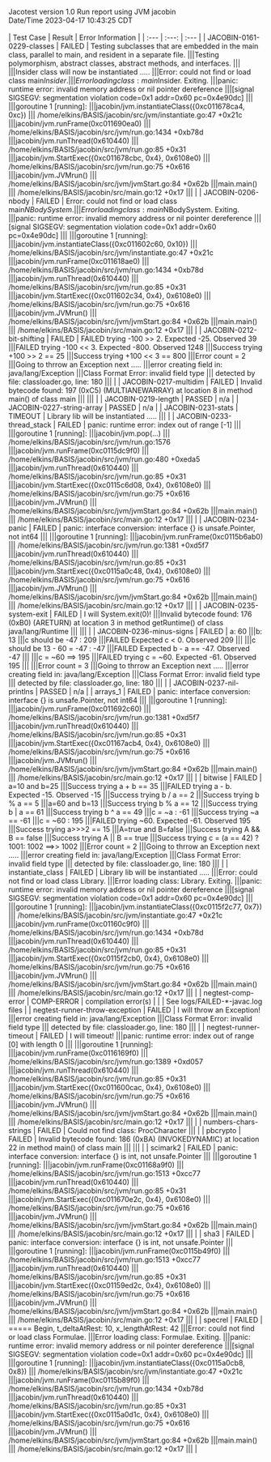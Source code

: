 Jacotest version 1.0
Run report using JVM jacobin
<br>Date/Time 2023-04-17 10:43:25 CDT
<br>
<br>
| Test Case | Result | Error Information |
| :--- | :---: | :--- |
| JACOBIN-0161-0229-classes | FAILED | Testing subclasses that are embedded in the main class, parallel to main, and resident in a separate file.
|||Testing polymorphism, abstract classes, abstract methods, and interfaces.
|||
|||Insider class will now be instantiated .....
|||Error: could not find or load class main$Insider.
|||Error loading class: main$Insider. Exiting.
|||panic: runtime error: invalid memory address or nil pointer dereference
|||[signal SIGSEGV: segmentation violation code=0x1 addr=0x60 pc=0x4e90dc]
|||
|||goroutine 1 [running]:
|||jacobin/jvm.instantiateClass({0xc011678ca4, 0xc})
|||	/home/elkins/BASIS/jacobin/src/jvm/instantiate.go:47 +0x21c
|||jacobin/jvm.runFrame(0xc011690ea0)
|||	/home/elkins/BASIS/jacobin/src/jvm/run.go:1434 +0xb78d
|||jacobin/jvm.runThread(0x610440)
|||	/home/elkins/BASIS/jacobin/src/jvm/run.go:85 +0x31
|||jacobin/jvm.StartExec({0xc011678cbc, 0x4}, 0x6108e0)
|||	/home/elkins/BASIS/jacobin/src/jvm/run.go:75 +0x616
|||jacobin/jvm.JVMrun()
|||	/home/elkins/BASIS/jacobin/src/jvm/jvmStart.go:84 +0x62b
|||main.main()
|||	/home/elkins/BASIS/jacobin/src/main.go:12 +0x17
||| |
| JACOBIN-0206-nbody | FAILED | Error: could not find or load class main$NBodySystem.
|||Error loading class: main$NBodySystem. Exiting.
|||panic: runtime error: invalid memory address or nil pointer dereference
|||[signal SIGSEGV: segmentation violation code=0x1 addr=0x60 pc=0x4e90dc]
|||
|||goroutine 1 [running]:
|||jacobin/jvm.instantiateClass({0xc011602c60, 0x10})
|||	/home/elkins/BASIS/jacobin/src/jvm/instantiate.go:47 +0x21c
|||jacobin/jvm.runFrame(0xc011618ae0)
|||	/home/elkins/BASIS/jacobin/src/jvm/run.go:1434 +0xb78d
|||jacobin/jvm.runThread(0x610440)
|||	/home/elkins/BASIS/jacobin/src/jvm/run.go:85 +0x31
|||jacobin/jvm.StartExec({0xc011602c34, 0x4}, 0x6108e0)
|||	/home/elkins/BASIS/jacobin/src/jvm/run.go:75 +0x616
|||jacobin/jvm.JVMrun()
|||	/home/elkins/BASIS/jacobin/src/jvm/jvmStart.go:84 +0x62b
|||main.main()
|||	/home/elkins/BASIS/jacobin/src/main.go:12 +0x17
||| |
| JACOBIN-0212-bit-shifting | FAILED | FAILED trying -100 >> 2. Expected -25. Observed 39
|||FAILED trying -100 << 3. Expected -800. Observed 1248
|||Success trying +100 >> 2 == 25
|||Success trying +100 << 3 == 800
|||Error count = 2
|||Going to thrrow an Exception next .....
|||error creating field in: java/lang/Exception
|||Class Format Error: invalid field type
|||  detected by file: classloader.go, line: 180
||| |
| JACOBIN-0217-multidim | FAILED | Invalid bytecode found: 197 (0xC5) (MULTIANEWARRAY) at location 8 in method main() of class main
|||
||| |
| JACOBIN-0219-length | PASSED | n/a |
| JACOBIN-0227-string-array | PASSED | n/a |
| JACOBIN-0231-stats | TIMEOUT | Library lib will be instantiated .....
||| |
| JACOBIN-0233-thread_stack | FAILED | panic: runtime error: index out of range [-1]
|||
|||goroutine 1 [running]:
|||jacobin/jvm.pop(...)
|||	/home/elkins/BASIS/jacobin/src/jvm/run.go:1576
|||jacobin/jvm.runFrame(0xc0115dc9f0)
|||	/home/elkins/BASIS/jacobin/src/jvm/run.go:480 +0xeda5
|||jacobin/jvm.runThread(0x610440)
|||	/home/elkins/BASIS/jacobin/src/jvm/run.go:85 +0x31
|||jacobin/jvm.StartExec({0xc0115c6d08, 0x4}, 0x6108e0)
|||	/home/elkins/BASIS/jacobin/src/jvm/run.go:75 +0x616
|||jacobin/jvm.JVMrun()
|||	/home/elkins/BASIS/jacobin/src/jvm/jvmStart.go:84 +0x62b
|||main.main()
|||	/home/elkins/BASIS/jacobin/src/main.go:12 +0x17
||| |
| JACOBIN-0234-panic | FAILED | panic: interface conversion: interface {} is unsafe.Pointer, not int64
|||
|||goroutine 1 [running]:
|||jacobin/jvm.runFrame(0xc0115b6ab0)
|||	/home/elkins/BASIS/jacobin/src/jvm/run.go:1381 +0xd5f7
|||jacobin/jvm.runThread(0x610440)
|||	/home/elkins/BASIS/jacobin/src/jvm/run.go:85 +0x31
|||jacobin/jvm.StartExec({0xc0115a0c48, 0x4}, 0x6108e0)
|||	/home/elkins/BASIS/jacobin/src/jvm/run.go:75 +0x616
|||jacobin/jvm.JVMrun()
|||	/home/elkins/BASIS/jacobin/src/jvm/jvmStart.go:84 +0x62b
|||main.main()
|||	/home/elkins/BASIS/jacobin/src/main.go:12 +0x17
||| |
| JACOBIN-0235-system-exit | FAILED | I will System.exit(0)!
|||Invalid bytecode found: 176 (0xB0) (ARETURN) at location 3 in method getRuntime() of class java/lang/Runtime
|||
||| |
| JACOBIN-0236-minus-signs | FAILED | a: 60
|||b: 13
|||c should be -47 : 209
|||FAILED Expected c < 0. Observed 209
|||
|||c should be 13 - 60 = -47 : -47
|||FAILED Expected b - a == -47. Observed -47
|||
|||c = ~60 ==> 195
|||FAILED trying c = ~60. Expected -61. Observed 195
|||
|||Error count = 3
|||Going to thrrow an Exception next .....
|||error creating field in: java/lang/Exception
|||Class Format Error: invalid field type
|||  detected by file: classloader.go, line: 180
||| |
| JACOBIN-0237-nil-printlns | PASSED | n/a |
| arrays_1 | FAILED | panic: interface conversion: interface {} is unsafe.Pointer, not int64
|||
|||goroutine 1 [running]:
|||jacobin/jvm.runFrame(0xc011692c60)
|||	/home/elkins/BASIS/jacobin/src/jvm/run.go:1381 +0xd5f7
|||jacobin/jvm.runThread(0x610440)
|||	/home/elkins/BASIS/jacobin/src/jvm/run.go:85 +0x31
|||jacobin/jvm.StartExec({0xc01167acb4, 0x4}, 0x6108e0)
|||	/home/elkins/BASIS/jacobin/src/jvm/run.go:75 +0x616
|||jacobin/jvm.JVMrun()
|||	/home/elkins/BASIS/jacobin/src/jvm/jvmStart.go:84 +0x62b
|||main.main()
|||	/home/elkins/BASIS/jacobin/src/main.go:12 +0x17
||| |
| bitwise | FAILED | a=10 and b=25
|||Success trying a + b == 35
|||FAILED trying a - b. Expected -15. Observed -15
|||Success trying b / a == 2
|||Success trying b % a == 5
|||a=60 and b=13
|||Success trying b % a == 12
|||Success trying b | a == 61
|||Success trying b ^ a == 49
|||c = ~a : -61
|||Success trying ~a == -61
|||c = ~60 : 195
|||FAILED trying ~60. Expected -61. Observed 195
|||Success trying a>>>2 == 15
|||A=true and B=false
|||Success trying A && B == false
|||Success trying A || B == true
|||Success trying c = (a == 42) ? 1001: 1002 ==>> 1002
|||Error count = 2
|||Going to thrrow an Exception next .....
|||error creating field in: java/lang/Exception
|||Class Format Error: invalid field type
|||  detected by file: classloader.go, line: 180
||| |
| instantiate_class | FAILED | Library lib will be instantiated .....
|||Error: could not find or load class Library.
|||Error loading class: Library. Exiting.
|||panic: runtime error: invalid memory address or nil pointer dereference
|||[signal SIGSEGV: segmentation violation code=0x1 addr=0x60 pc=0x4e90dc]
|||
|||goroutine 1 [running]:
|||jacobin/jvm.instantiateClass({0xc0115f2c77, 0x7})
|||	/home/elkins/BASIS/jacobin/src/jvm/instantiate.go:47 +0x21c
|||jacobin/jvm.runFrame(0xc01160c9f0)
|||	/home/elkins/BASIS/jacobin/src/jvm/run.go:1434 +0xb78d
|||jacobin/jvm.runThread(0x610440)
|||	/home/elkins/BASIS/jacobin/src/jvm/run.go:85 +0x31
|||jacobin/jvm.StartExec({0xc0115f2cb0, 0x4}, 0x6108e0)
|||	/home/elkins/BASIS/jacobin/src/jvm/run.go:75 +0x616
|||jacobin/jvm.JVMrun()
|||	/home/elkins/BASIS/jacobin/src/jvm/jvmStart.go:84 +0x62b
|||main.main()
|||	/home/elkins/BASIS/jacobin/src/main.go:12 +0x17
||| |
| negtest-comp-error | COMP-ERROR | compilation error(s)
 | | | See logs/FAILED-*-javac.log files |
| negtest-runner-throw-exception | FAILED | I will throw an Exception!
|||error creating field in: java/lang/Exception
|||Class Format Error: invalid field type
|||  detected by file: classloader.go, line: 180
||| |
| negtest-runner-timeout | FAILED | I will timeout!
|||panic: runtime error: index out of range [0] with length 0
|||
|||goroutine 1 [running]:
|||jacobin/jvm.runFrame(0xc0116169f0)
|||	/home/elkins/BASIS/jacobin/src/jvm/run.go:1389 +0xd057
|||jacobin/jvm.runThread(0x610440)
|||	/home/elkins/BASIS/jacobin/src/jvm/run.go:85 +0x31
|||jacobin/jvm.StartExec({0xc011600cac, 0x4}, 0x6108e0)
|||	/home/elkins/BASIS/jacobin/src/jvm/run.go:75 +0x616
|||jacobin/jvm.JVMrun()
|||	/home/elkins/BASIS/jacobin/src/jvm/jvmStart.go:84 +0x62b
|||main.main()
|||	/home/elkins/BASIS/jacobin/src/main.go:12 +0x17
||| |
| numbers-chars-strings | FAILED | Could not find class: ProcCharacter
||| |
| pbcrypto | FAILED | Invalid bytecode found: 186 (0xBA) (INVOKEDYNAMIC) at location 22 in method main() of class main
|||
||| |
| scimark2 | FAILED | panic: interface conversion: interface {} is int, not unsafe.Pointer
|||
|||goroutine 1 [running]:
|||jacobin/jvm.runFrame(0xc01168a9f0)
|||	/home/elkins/BASIS/jacobin/src/jvm/run.go:1513 +0xcc77
|||jacobin/jvm.runThread(0x610440)
|||	/home/elkins/BASIS/jacobin/src/jvm/run.go:85 +0x31
|||jacobin/jvm.StartExec({0xc011670e2c, 0x4}, 0x6108e0)
|||	/home/elkins/BASIS/jacobin/src/jvm/run.go:75 +0x616
|||jacobin/jvm.JVMrun()
|||	/home/elkins/BASIS/jacobin/src/jvm/jvmStart.go:84 +0x62b
|||main.main()
|||	/home/elkins/BASIS/jacobin/src/main.go:12 +0x17
||| |
| sha3 | FAILED | panic: interface conversion: interface {} is int, not unsafe.Pointer
|||
|||goroutine 1 [running]:
|||jacobin/jvm.runFrame(0xc0115b49f0)
|||	/home/elkins/BASIS/jacobin/src/jvm/run.go:1513 +0xcc77
|||jacobin/jvm.runThread(0x610440)
|||	/home/elkins/BASIS/jacobin/src/jvm/run.go:85 +0x31
|||jacobin/jvm.StartExec({0xc01159ed2c, 0x4}, 0x6108e0)
|||	/home/elkins/BASIS/jacobin/src/jvm/run.go:75 +0x616
|||jacobin/jvm.JVMrun()
|||	/home/elkins/BASIS/jacobin/src/jvm/jvmStart.go:84 +0x62b
|||main.main()
|||	/home/elkins/BASIS/jacobin/src/main.go:12 +0x17
||| |
| specrel | FAILED | ===== Begin, t_deltaAtRest: 10, x_lengthAtRest: 42
|||Error: could not find or load class Formulae.
|||Error loading class: Formulae. Exiting.
|||panic: runtime error: invalid memory address or nil pointer dereference
|||[signal SIGSEGV: segmentation violation code=0x1 addr=0x60 pc=0x4e90dc]
|||
|||goroutine 1 [running]:
|||jacobin/jvm.instantiateClass({0xc0115a0cb8, 0x8})
|||	/home/elkins/BASIS/jacobin/src/jvm/instantiate.go:47 +0x21c
|||jacobin/jvm.runFrame(0xc0115b89f0)
|||	/home/elkins/BASIS/jacobin/src/jvm/run.go:1434 +0xb78d
|||jacobin/jvm.runThread(0x610440)
|||	/home/elkins/BASIS/jacobin/src/jvm/run.go:85 +0x31
|||jacobin/jvm.StartExec({0xc0115a0d1c, 0x4}, 0x6108e0)
|||	/home/elkins/BASIS/jacobin/src/jvm/run.go:75 +0x616
|||jacobin/jvm.JVMrun()
|||	/home/elkins/BASIS/jacobin/src/jvm/jvmStart.go:84 +0x62b
|||main.main()
|||	/home/elkins/BASIS/jacobin/src/main.go:12 +0x17
||| |
